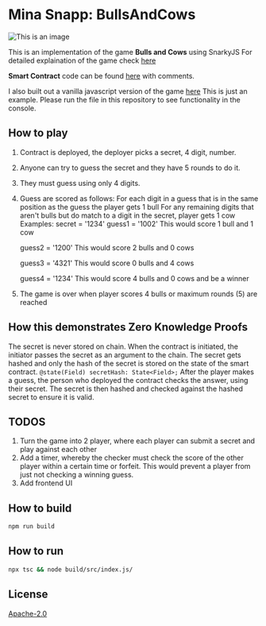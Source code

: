 # Mina Snapp: BullsAndCows
![This is an image](https://awesomescreenshot.s3.amazonaws.com/image/2681479/18383013-8493d32dcacf9fcb657b49f21a8ce803.png?X-Amz-Algorithm=AWS4-HMAC-SHA256&X-Amz-Credential=AKIAJSCJQ2NM3XLFPVKA%2F20211212%2Fus-east-1%2Fs3%2Faws4_request&X-Amz-Date=20211212T072244Z&X-Amz-Expires=28800&X-Amz-SignedHeaders=host&X-Amz-Signature=fcd890d9cdab9bff1388e1bce3506ec51ffe7901d704c643581441b047c8173f)

This is an implementation of the game **Bulls and Cows** using SnarkyJS
For detailed explaination of the game check [here](https://pages.github.com/)

**Smart Contract** code can be found [here](https://github.com/petemccarthy/bullscows/blob/main/src/index.ts) with comments.

I also built out a vanilla javascript version of the game [here](https://replit.com/@PeteMcCarthy1/bullsandcows#index.html)
This is just an example.  Please run the file in this repository to see functionality in the console.

## How to play
1. Contract is deployed, the deployer picks a secret, 4 digit, number.
2. Anyone can try to guess the secret and they have 5 rounds to do it.
3. They must guess using only 4 digits.
4. Guess are scored as follows:
    For each digit in a guess that is in the same position as the guess the player gets 1 bull
    For any remaining digits that aren't bulls but do match to a digit in the secret, player gets 1 cow
    Examples:
    secret = '1234'
    guess1 = '1002'
    This would score 1 bull and 1 cow
    
    guess2 = '1200'
    This would score 2 bulls and 0 cows
    
    guess3 = '4321'
    This would score 0 bulls and 4 cows
    
    guess4 = '1234'
    This would score 4 bulls and 0 cows and be a winner
 5. The game is over when player scores 4 bulls or maximum rounds (5) are reached 


## How this demonstrates Zero Knowledge Proofs
The secret is never stored on chain.  When the contract is initiated, the initiator passes the secret as an argument to the chain. 
The secret gets hashed and only the hash of the secret is stored on the state of the smart contract. 
  `@state(Field) secretHash: State<Field>;`
After the player makes a guess, the person who deployed the contract checks the answer, using their secret.  The secret is then hashed and checked against the hashed secret to ensure it is valid.

## TODOS
1.  Turn the game into 2 player, where each player can submit a secret and play against each other
2.  Add a timer, whereby the checker must check the score of the other player within a certain time or forfeit.  This would prevent a player from just not checking a winning guess.
3.  Add frontend UI

## How to build

```sh
npm run build
```
## How to run
```sh
npx tsc && node build/src/index.js/
```


## License

[Apache-2.0](LICENSE)
